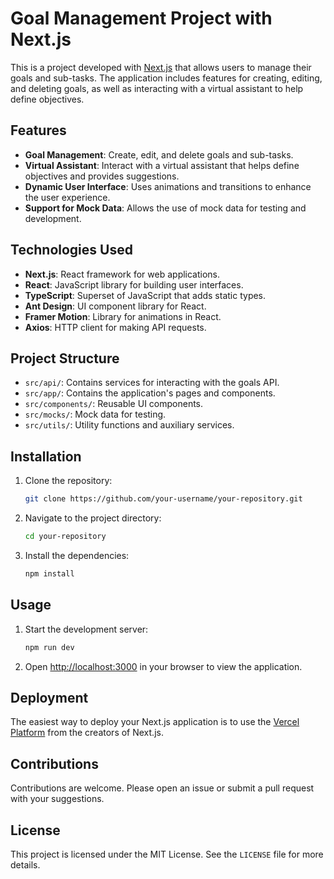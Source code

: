 # Goal Management Project with Next.js

This is a project developed with [Next.js](https://nextjs.org) that allows users to manage their goals and sub-tasks. The application includes features for creating, editing, and deleting goals, as well as interacting with a virtual assistant to help define objectives.

## Features

- **Goal Management**: Create, edit, and delete goals and sub-tasks.
- **Virtual Assistant**: Interact with a virtual assistant that helps define objectives and provides suggestions.
- **Dynamic User Interface**: Uses animations and transitions to enhance the user experience.
- **Support for Mock Data**: Allows the use of mock data for testing and development.

## Technologies Used

- **Next.js**: React framework for web applications.
- **React**: JavaScript library for building user interfaces.
- **TypeScript**: Superset of JavaScript that adds static types.
- **Ant Design**: UI component library for React.
- **Framer Motion**: Library for animations in React.
- **Axios**: HTTP client for making API requests.

## Project Structure

- `src/api/`: Contains services for interacting with the goals API.
- `src/app/`: Contains the application's pages and components.
- `src/components/`: Reusable UI components.
- `src/mocks/`: Mock data for testing.
- `src/utils/`: Utility functions and auxiliary services.

## Installation

1. Clone the repository:

   ```bash
   git clone https://github.com/your-username/your-repository.git
   ```

2. Navigate to the project directory:

   ```bash
   cd your-repository
   ```

3. Install the dependencies:

   ```bash
   npm install
   ```

## Usage

1. Start the development server:

   ```bash
   npm run dev
   ```

2. Open [http://localhost:3000](http://localhost:3000) in your browser to view the application.

## Deployment

The easiest way to deploy your Next.js application is to use the [Vercel Platform](https://vercel.com/new) from the creators of Next.js.

## Contributions

Contributions are welcome. Please open an issue or submit a pull request with your suggestions.

## License

This project is licensed under the MIT License. See the `LICENSE` file for more details.
